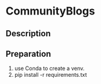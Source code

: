 # CommunityBlogs

## Description

## Preparation

1. use Conda to create a venv.
2. pip install -r requirements.txt

